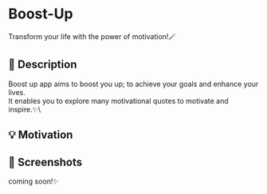 # Boost-Up

Transform your life with the power of motivation!🪄

## :scroll: Description
Boost up app aims to boost you up; to achieve your goals and enhance your lives.\
It enables you to explore many motivational quotes to motivate and inspire.✨\
 



## :bulb: Motivation
 

## :camera_flash: Screenshots
 coming soon!✨

